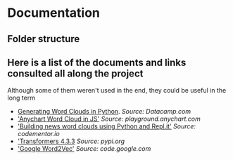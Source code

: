 # Documentation 

## Folder structure


## Here is a list of the documents and links consulted all along the project
Although some of them weren't used in the end, they could be useful in the long term 

- [Generating Word Clouds in Python](https://www.datacamp.com/community/tutorials/wordcloud-python). *Source: Datacamp.com*
- ['Anychart Word Cloud in JS'](https://playground.anychart.com/NqAPYRCG/0) *Source: playground.anychart.com*
- ['Building news word clouds using Python and Repl.it'](https://www.codementor.io/@garethdwyer/building-news-word-clouds-using-python-and-repl-it-sy7l88roq) *Source: codementor.io*
- ['Transformers 4.3.3](https://pypi.org/project/transformers/) *Source: pypi.org*
- ['Google Word2Vec'](https://code.google.com/archive/p/word2vec/) *Source: code.google.com*